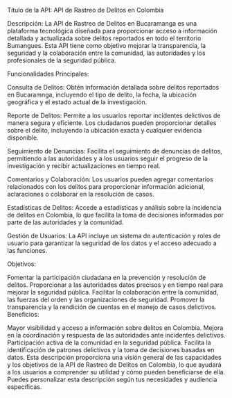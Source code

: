 Título de la API: API de Rastreo de Delitos en Colombia

Descripción:
La API de Rastreo de Delitos en Bucaramanga es una plataforma tecnológica diseñada para proporcionar acceso a información detallada y actualizada sobre delitos reportados en todo el territorio Bumangues. Esta API tiene como objetivo mejorar la transparencia, la seguridad y la colaboración entre la comunidad, las autoridades y los profesionales de la seguridad pública.

Funcionalidades Principales:

Consulta de Delitos: Obtén información detallada sobre delitos reportados en Bucaramnga, incluyendo el tipo de delito, la fecha, la ubicación geográfica y el estado actual de la investigación.

Reporte de Delitos: Permite a los usuarios reportar incidentes delictivos de manera segura y eficiente. Los ciudadanos pueden proporcionar detalles sobre el delito, incluyendo la ubicación exacta y cualquier evidencia disponible.

Seguimiento de Denuncias: Facilita el seguimiento de denuncias de delitos, permitiendo a las autoridades y a los usuarios seguir el progreso de la investigación y recibir actualizaciones en tiempo real.

Comentarios y Colaboración: Los usuarios pueden agregar comentarios relacionados con los delitos para proporcionar información adicional, aclaraciones o colaborar en la resolución de casos.

Estadísticas de Delitos: Accede a estadísticas y análisis sobre la incidencia de delitos en Colombia, lo que facilita la toma de decisiones informadas por parte de las autoridades y la comunidad.

Gestión de Usuarios: La API incluye un sistema de autenticación y roles de usuario para garantizar la seguridad de los datos y el acceso adecuado a las funciones.

Objetivos:

Fomentar la participación ciudadana en la prevención y resolución de delitos.
Proporcionar a las autoridades datos precisos y en tiempo real para mejorar la seguridad pública.
Facilitar la colaboración entre la comunidad, las fuerzas del orden y las organizaciones de seguridad.
Promover la transparencia y la rendición de cuentas en el manejo de casos delictivos.
Beneficios:

Mayor visibilidad y acceso a información sobre delitos en Colombia.
Mejora en la coordinación y respuesta de las autoridades ante incidentes delictivos.
Participación activa de la comunidad en la seguridad pública.
Facilita la identificación de patrones delictivos y la toma de decisiones basadas en datos.
Esta descripción proporciona una visión general de las capacidades y los objetivos de la API de Rastreo de Delitos en Colombia, lo que ayudará a los usuarios a comprender su utilidad y cómo pueden beneficiarse de ella. Puedes personalizar esta descripción según tus necesidades y audiencia específicas.
